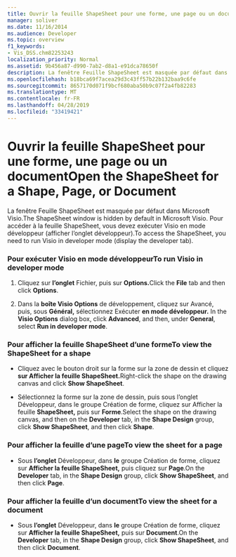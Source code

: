 ```yaml
---
title: Ouvrir la feuille ShapeSheet pour une forme, une page ou un document
manager: soliver
ms.date: 11/16/2014
ms.audience: Developer
ms.topic: overview
f1_keywords:
- Vis_DSS.chm82253243
localization_priority: Normal
ms.assetid: 9b456a87-d990-7ab2-d8a1-e91dca78650f
description: La fenêtre Feuille ShapeSheet est masquée par défaut dans Microsoft Visio. Pour accéder à la feuille ShapeSheet, vous devez exécuter Visio en mode développeur (afficher l’onglet développeur).
ms.openlocfilehash: b18bca69f7acea29d3c43ff57b22b132baa9c6fe
ms.sourcegitcommit: 8657170d071f9bcf680aba50b9c07f2a4fb82283
ms.translationtype: MT
ms.contentlocale: fr-FR
ms.lasthandoff: 04/28/2019
ms.locfileid: "33419421"
---
```

# <a name="open-the-shapesheet-for-a-shape-page-or-document"></a><span data-ttu-id="2bb57-104">Ouvrir la feuille ShapeSheet pour une forme, une page ou un document</span><span class="sxs-lookup"><span data-stu-id="2bb57-104">Open the ShapeSheet for a Shape, Page, or Document</span></span>

<span data-ttu-id="2bb57-105">La fenêtre Feuille ShapeSheet est masquée par défaut dans Microsoft Visio.</span><span class="sxs-lookup"><span data-stu-id="2bb57-105">The ShapeSheet window is hidden by default in Microsoft Visio.</span></span> <span data-ttu-id="2bb57-106">Pour accéder à la feuille ShapeSheet, vous devez exécuter Visio en mode développeur (afficher l’onglet développeur).</span><span class="sxs-lookup"><span data-stu-id="2bb57-106">To access the ShapeSheet, you need to run Visio in developer mode (display the developer tab).</span></span>
  
### <a name="to-run-visio-in-developer-mode"></a><span data-ttu-id="2bb57-107">Pour exécuter Visio en mode développeur</span><span class="sxs-lookup"><span data-stu-id="2bb57-107">To run Visio in developer mode</span></span>

1. <span data-ttu-id="2bb57-108">Cliquez sur **l’onglet** Fichier, puis sur **Options.**</span><span class="sxs-lookup"><span data-stu-id="2bb57-108">Click the **File** tab and then click **Options**.</span></span>
    
2. <span data-ttu-id="2bb57-109">Dans la **boîte Visio Options** de développement, cliquez sur Avancé, puis, sous **Général,** sélectionnez Exécuter **en mode développeur.** </span><span class="sxs-lookup"><span data-stu-id="2bb57-109">In the **Visio Options** dialog box, click **Advanced**, and then, under **General**, select **Run in developer mode**.</span></span>
    
### <a name="to-view-the-shapesheet-for-a-shape"></a><span data-ttu-id="2bb57-110">Pour afficher la feuille ShapeSheet d’une forme</span><span class="sxs-lookup"><span data-stu-id="2bb57-110">To view the ShapeSheet for a shape</span></span>

- <span data-ttu-id="2bb57-111">Cliquez avec le bouton droit sur la forme sur la zone de dessin et cliquez **sur Afficher la feuille ShapeSheet.**</span><span class="sxs-lookup"><span data-stu-id="2bb57-111">Right-click the shape on the drawing canvas and click **Show ShapeSheet**.</span></span>
    
- <span data-ttu-id="2bb57-112">Sélectionnez la forme sur la zone  de dessin,  puis sous l’onglet Développeur, dans le groupe Création de forme, cliquez sur Afficher la feuille **ShapeSheet,** puis sur **Forme**.</span><span class="sxs-lookup"><span data-stu-id="2bb57-112">Select the shape on the drawing canvas, and then on the **Developer** tab, in the **Shape Design** group, click **Show ShapeSheet**, and then click **Shape**.</span></span>
    
### <a name="to-view-the-sheet-for-a-page"></a><span data-ttu-id="2bb57-113">Pour afficher la feuille d’une page</span><span class="sxs-lookup"><span data-stu-id="2bb57-113">To view the sheet for a page</span></span>

- <span data-ttu-id="2bb57-114">Sous **l’onglet** Développeur, dans **le** groupe Création de forme, cliquez sur **Afficher la feuille ShapeSheet,** puis cliquez sur **Page**.</span><span class="sxs-lookup"><span data-stu-id="2bb57-114">On the **Developer** tab, in the **Shape Design** group, click **Show ShapeSheet**, and then click **Page**.</span></span>
    
### <a name="to-view-the-sheet-for-a-document"></a><span data-ttu-id="2bb57-115">Pour afficher la feuille d’un document</span><span class="sxs-lookup"><span data-stu-id="2bb57-115">To view the sheet for a document</span></span>

- <span data-ttu-id="2bb57-116">Sous **l’onglet** Développeur, dans **le** groupe Création de forme, cliquez sur **Afficher la feuille ShapeSheet,** puis sur **Document**.</span><span class="sxs-lookup"><span data-stu-id="2bb57-116">On the **Developer** tab, in the **Shape Design** group, click **Show ShapeSheet**, and then click **Document**.</span></span>
    

